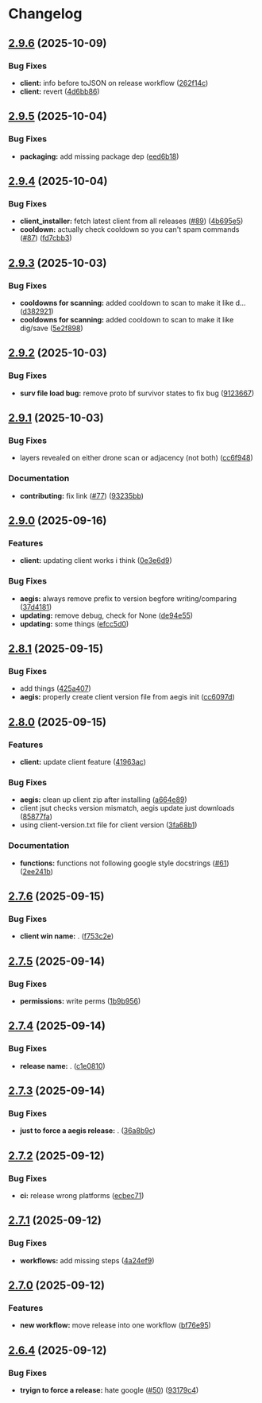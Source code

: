 # Changelog

## [2.9.6](https://github.com/AEGIS-GAME/aegis/compare/aegis-v2.9.5...aegis-v2.9.6) (2025-10-09)


### Bug Fixes

* **client:** info before toJSON on release workflow ([262f14c](https://github.com/AEGIS-GAME/aegis/commit/262f14c193aa18e335017e5e906ef8d6a48ebe73))
* **client:** revert ([4d6bb86](https://github.com/AEGIS-GAME/aegis/commit/4d6bb8656c03133682db857c6ef1641ec2de8728))

## [2.9.5](https://github.com/AEGIS-GAME/aegis/compare/aegis-v2.9.4...aegis-v2.9.5) (2025-10-04)


### Bug Fixes

* **packaging:** add missing package dep ([eed6b18](https://github.com/AEGIS-GAME/aegis/commit/eed6b18f334ee273cbccd6562642f989f9a35bec))

## [2.9.4](https://github.com/AEGIS-GAME/aegis/compare/aegis-v2.9.3...aegis-v2.9.4) (2025-10-04)


### Bug Fixes

* **client_installer:** fetch latest client from all releases ([#89](https://github.com/AEGIS-GAME/aegis/issues/89)) ([4b695e5](https://github.com/AEGIS-GAME/aegis/commit/4b695e5a8714f8066ccb9c41bdc904e9d025b8d7))
* **cooldown:** actually check cooldown so you can't spam commands ([#87](https://github.com/AEGIS-GAME/aegis/issues/87)) ([fd7cbb3](https://github.com/AEGIS-GAME/aegis/commit/fd7cbb3bc7373e612e4622bae8725c6ad479c086))

## [2.9.3](https://github.com/AEGIS-GAME/aegis/compare/aegis-v2.9.2...aegis-v2.9.3) (2025-10-03)


### Bug Fixes

* **cooldowns for scanning:** added cooldown to scan to make it like d… ([d382921](https://github.com/AEGIS-GAME/aegis/commit/d382921e2615aed80e4afccfb23db1de890d63c4))
* **cooldowns for scanning:** added cooldown to scan to make it like dig/save ([5e2f898](https://github.com/AEGIS-GAME/aegis/commit/5e2f8987b0b87aca491d98600bcd83fc676fcd71))

## [2.9.2](https://github.com/AEGIS-GAME/aegis/compare/aegis-v2.9.1...aegis-v2.9.2) (2025-10-03)


### Bug Fixes

* **surv file load bug:** remove proto bf survivor states to fix bug ([9123667](https://github.com/AEGIS-GAME/aegis/commit/91236672fb46a43843c6c52297f46114ae06ecc7))

## [2.9.1](https://github.com/AEGIS-GAME/aegis/compare/aegis-v2.9.0...aegis-v2.9.1) (2025-10-03)


### Bug Fixes

* layers revealed on either drone scan or adjacency (not both) ([cc6f948](https://github.com/AEGIS-GAME/aegis/commit/cc6f94873022b4bcb727ea7d548e1ea2043473aa))


### Documentation

* **contributing:** fix link ([#77](https://github.com/AEGIS-GAME/aegis/issues/77)) ([93235bb](https://github.com/AEGIS-GAME/aegis/commit/93235bb6bbd612e2b1e2d23d3c672f37edd25b91))

## [2.9.0](https://github.com/AEGIS-GAME/aegis/compare/aegis-v2.8.1...aegis-v2.9.0) (2025-09-16)


### Features

* **client:** updating client works i think ([0e3e6d9](https://github.com/AEGIS-GAME/aegis/commit/0e3e6d99776d6439f204458fbc90b2a4600c476a))


### Bug Fixes

* **aegis:** always remove prefix to version begfore writing/comparing ([37d4181](https://github.com/AEGIS-GAME/aegis/commit/37d4181378fba7d2b52d60e214a4c770629ba014))
* **updating:** remove debug, check for None ([de94e55](https://github.com/AEGIS-GAME/aegis/commit/de94e55907452ff8a3a9a6707ead9d1ba2f95c21))
* **updating:** some things ([efcc5d0](https://github.com/AEGIS-GAME/aegis/commit/efcc5d0a332167388942b8ffdd0e5ff7cc502a81))

## [2.8.1](https://github.com/AEGIS-GAME/aegis/compare/aegis-v2.8.0...aegis-v2.8.1) (2025-09-15)


### Bug Fixes

* add things ([425a407](https://github.com/AEGIS-GAME/aegis/commit/425a407464e62a06eefc8f03aabc418a01f0fe59))
* **aegis:** properly create client version file from aegis init ([cc6097d](https://github.com/AEGIS-GAME/aegis/commit/cc6097de9a3936fee9660b42c8edfa70ef673222))

## [2.8.0](https://github.com/AEGIS-GAME/aegis/compare/aegis-v2.7.6...aegis-v2.8.0) (2025-09-15)


### Features

* **client:** update client feature ([41963ac](https://github.com/AEGIS-GAME/aegis/commit/41963ac38061bdfd20b010933603e7a94a80a10e))


### Bug Fixes

* **aegis:** clean up client zip after installing ([a664e89](https://github.com/AEGIS-GAME/aegis/commit/a664e897831c6762f10e54b3a507cdc3e0d6c17e))
* client jsut checks version mismatch, aegis update just downloads ([85877fa](https://github.com/AEGIS-GAME/aegis/commit/85877fa7f45afe54710a6d071553e8604dc96967))
* using client-version.txt file for client version ([3fa68b1](https://github.com/AEGIS-GAME/aegis/commit/3fa68b1a468199095fc9571f15172c8c0c46f65e))


### Documentation

* **functions:** functions not following google style docstrings ([#61](https://github.com/AEGIS-GAME/aegis/issues/61)) ([2ee241b](https://github.com/AEGIS-GAME/aegis/commit/2ee241b120d738b742317ef033bd5a18c5a682fe))

## [2.7.6](https://github.com/AEGIS-GAME/aegis/compare/aegis-v2.7.5...aegis-v2.7.6) (2025-09-15)


### Bug Fixes

* **client win name:** . ([f753c2e](https://github.com/AEGIS-GAME/aegis/commit/f753c2e7860b99f1fce092401b57c2139441f8f0))

## [2.7.5](https://github.com/AEGIS-GAME/aegis/compare/aegis-v2.7.4...aegis-v2.7.5) (2025-09-14)


### Bug Fixes

* **permissions:** write perms ([1b9b956](https://github.com/AEGIS-GAME/aegis/commit/1b9b9563693f54bf4521e64535bf5d2c2d4513c6))

## [2.7.4](https://github.com/AEGIS-GAME/aegis/compare/aegis-v2.7.3...aegis-v2.7.4) (2025-09-14)


### Bug Fixes

* **release name:** . ([c1e0810](https://github.com/AEGIS-GAME/aegis/commit/c1e08103e627b6dc3d8bbb96a5622c464f67abee))

## [2.7.3](https://github.com/AEGIS-GAME/aegis/compare/aegis-v2.7.2...aegis-v2.7.3) (2025-09-14)


### Bug Fixes

* **just to force a aegis release:** . ([36a8b9c](https://github.com/AEGIS-GAME/aegis/commit/36a8b9cebef495eed3ce8f02b813ed2a95fda448))

## [2.7.2](https://github.com/AEGIS-GAME/aegis/compare/aegis-v2.7.1...aegis-v2.7.2) (2025-09-12)


### Bug Fixes

* **ci:** release wrong platforms ([ecbec71](https://github.com/AEGIS-GAME/aegis/commit/ecbec71816f5f2be925f38ef0fb60ef8a42bbc6c))

## [2.7.1](https://github.com/AEGIS-GAME/aegis/compare/aegis-v2.7.0...aegis-v2.7.1) (2025-09-12)


### Bug Fixes

* **workflows:** add missing steps ([4a24ef9](https://github.com/AEGIS-GAME/aegis/commit/4a24ef930a0fa86da488b1dbfcbde4c63feeabad))

## [2.7.0](https://github.com/AEGIS-GAME/aegis/compare/aegis-v2.6.4...aegis-v2.7.0) (2025-09-12)


### Features

* **new workflow:** move release into one workflow ([bf76e95](https://github.com/AEGIS-GAME/aegis/commit/bf76e95af4b9afdefd75a0a9cc1c09e1d29505da))

## [2.6.4](https://github.com/AEGIS-GAME/aegis/compare/aegis-v2.6.3...aegis-v2.6.4) (2025-09-12)


### Bug Fixes

* **tryign to force a release:** hate google ([#50](https://github.com/AEGIS-GAME/aegis/issues/50)) ([93179c4](https://github.com/AEGIS-GAME/aegis/commit/93179c4935cf98ee3b50197d0a60b034db0905fd))
